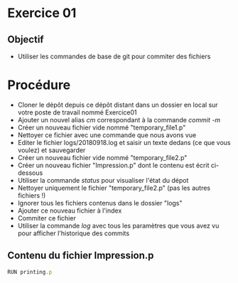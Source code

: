 # Exercice 01

## Objectif
- Utiliser les commandes de base de git pour commiter des fichiers

# Procédure
- Cloner le dépôt depuis ce dépôt distant dans un dossier en local sur votre poste de travail nommé Exercice01
- Ajouter un nouvel alias *cm* correspondant à la commande *commit -m*
- Créer un nouveau fichier vide nommé "temporary_file1.p"
- Nettoyer ce fichier avec une commande que nous avons vue
- Editer le fichier logs/20180918.log et saisir un texte dedans (ce que vous voulez) et sauvegarder
- Créer un nouveau fichier vide nommé "temporary_file2.p"
- Créer un nouveau fichier "Impression.p" dont le contenu est écrit ci-dessous
- Utiliser la commande *status* pour visualiser l'état du dépot
- Nettoyer uniquement le fichier "temporary_file2.p" (pas les autres fichiers !)
- Ignorer tous les fichiers contenus dans le dossier "logs"
- Ajouter ce nouveau fichier à l'index
- Commiter ce fichier
- Utiliser la commande *log* avec tous les paramètres que vous avez vu pour afficher l'historique des commits

## Contenu du fichier Impression.p

```javascript
RUN printing.p

```
